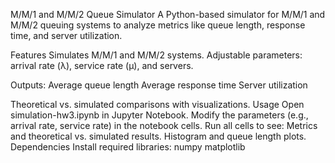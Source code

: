 M/M/1 and M/M/2 Queue Simulator
A Python-based simulator for M/M/1 and M/M/2 queuing systems to analyze metrics like queue length, response time, and server utilization.

Features
Simulates M/M/1 and M/M/2 systems.
Adjustable parameters: arrival rate (λ), service rate (µ), and servers.

Outputs:
Average queue length
Average response time
Server utilization

Theoretical vs. simulated comparisons with visualizations.
Usage
Open simulation-hw3.ipynb in Jupyter Notebook.
Modify the parameters (e.g., arrival rate, service rate) in the notebook cells.
Run all cells to see:
Metrics and theoretical vs. simulated results.
Histogram and queue length plots.
Dependencies
Install required libraries:
numpy matplotlib
